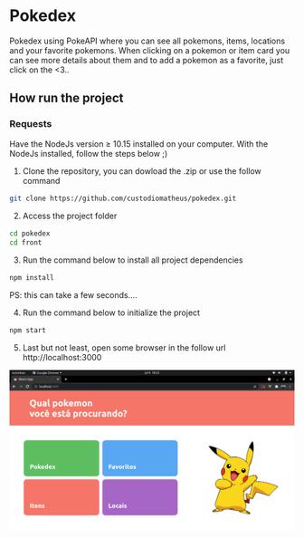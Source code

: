 # Pokedex
Pokedex using PokeAPI where you can see all pokemons, items, locations and your favorite pokemons.
When clicking on a pokemon or item card you can see more details about them and to add a pokemon as a favorite, just click on the <3..


## How run the project

### Requests
Have the NodeJs version ≥ 10.15 installed on your computer.
With the NodeJs installed, follow the steps below ;)

1. Clone the repository, you can dowload the .zip or use the follow command
```bash
git clone https://github.com/custodiomatheus/pokedex.git
```

2. Access the project folder
```bash
cd pokedex
cd front
```

3. Run the command below to install all project dependencies
```bash
npm install
```
PS: this can take a few seconds....

4. Run the command below to initialize the project
```bash
npm start
```
5. Last but not least, open some browser in the follow url http://localhost:3000

![Pagina inicial](./index.png)

